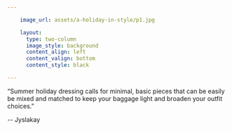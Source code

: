 ```yaml
---

    image_url: assets/a-holiday-in-style/p1.jpg

    layout:
      type: two-column
      image_style: background
      content_align: left
      content_valign: bottom
      content_style: black

---
```


“Summer holiday dressing calls for minimal, basic pieces that can be easily be mixed and matched to keep your baggage light and broaden your outfit choices.”

-- Jyslakay
